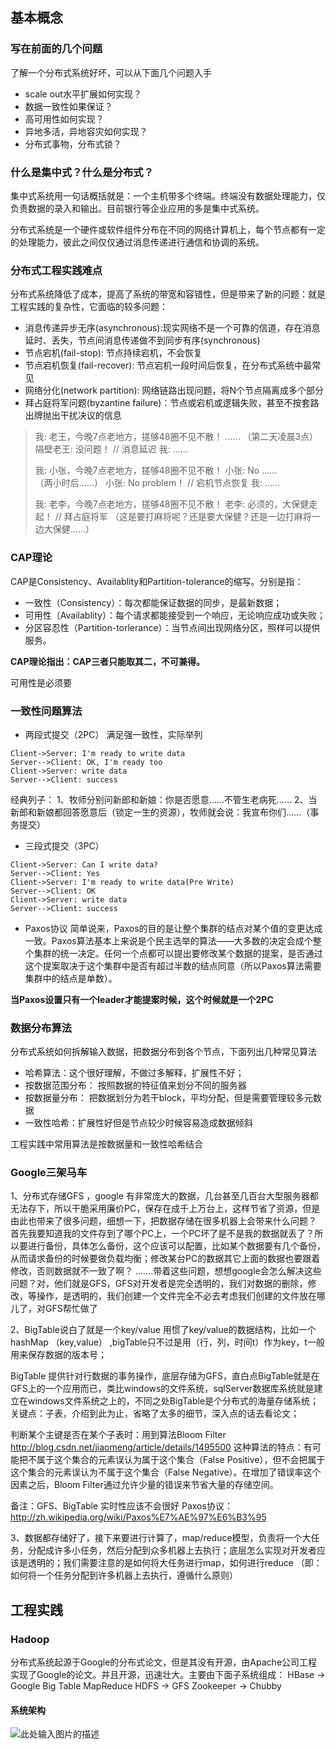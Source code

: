 
## 基本概念

### 写在前面的几个问题
了解一个分布式系统好坏，可以从下面几个问题入手

- scale out水平扩展如何实现？
- 数据一致性如果保证？
- 高可用性如何实现？
- 异地多活，异地容灾如何实现？
- 分布式事物，分布式锁？

### 什么是集中式？什么是分布式？

集中式系统用一句话概括就是：一个主机带多个终端。终端没有数据处理能力，仅负责数据的录入和输出。目前银行等企业应用的多是集中式系统。

分布式系统是一个硬件或软件组件分布在不同的网络计算机上，每个节点都有一定的处理能力，彼此之间仅仅通过消息传递进行通信和协调的系统。

### 分布式工程实践难点

分布式系统降低了成本，提高了系统的带宽和容错性，但是带来了新的问题：就是工程实践的复杂性，它面临的较多问题：

- 消息传递异步无序(asynchronous):现实网络不是一个可靠的信道，存在消息延时、丢失，节点间消息传递做不到同步有序(synchronous)
- 节点宕机(fail-stop): 节点持续宕机，不会恢复
- 节点宕机恢复(fail-recover): 节点宕机一段时间后恢复，在分布式系统中最常见
- 网络分化(network partition): 网络链路出现问题，将N个节点隔离成多个部分
- 拜占庭将军问题(byzantine failure)：节点或宕机或逻辑失败，甚至不按套路出牌抛出干扰决议的信息

> 我: 老王，今晚7点老地方，搓够48圈不见不散！ …… 
> （第二天凌晨3点） 隔壁老王: 没问题！       // 消息延迟
> 我: ......
>  
> 我: 小张，今晚7点老地方，搓够48圈不见不散！ 
> 小张: No ……                            
> （两小时后……）
> 小张: No problem！                     // 宕机节点恢复 
> 我: ......
> 
> 我: 老李，今晚7点老地方，搓够48圈不见不散！ 
> 老李: 必须的，大保健走起！        // 拜占庭将军
> （这是要打麻将呢？还是要大保健？还是一边打麻将一边大保健……）

### CAP理论
CAP是Consistency、Availablity和Partition-tolerance的缩写。分别是指：

- 一致性（Consistency）：每次都能保证数据的同步，是最新数据；
- 可用性（Availablity）：每个请求都能接受到一个响应，无论响应成功或失败；
- 分区容忍性（Partition-torlerance）：当节点间出现网络分区，照样可以提供服务。

**CAP理论指出：CAP三者只能取其二，不可兼得。**

可用性是必须要

### 一致性问题算法
- 两段式提交（2PC）
满足强一致性，实际举列
```seq
Client->Server: I'm ready to write data
Server-->Client: OK, I'm ready too
Client->Server: write data
Server-->Client: success
```
经典列子：
1、牧师分别问新郎和新娘：你是否愿意……不管生老病死……
2、当新郎和新娘都回答愿意后（锁定一生的资源），牧师就会说：我宣布你们……（事务提交）

- 三段式提交（3PC）
```seq
Client->Server: Can I write data?
Server-->Client: Yes
Client->Server: I'm ready to write data(Pre Write)
Server-->Client: OK
Client->Server: write data
Server-->Client: success
```

- Paxos协议
简单说来，Paxos的目的是让整个集群的结点对某个值的变更达成一致。Paxos算法基本上来说是个民主选举的算法——大多数的决定会成个整个集群的统一决定。任何一个点都可以提出要修改某个数据的提案，是否通过这个提案取决于这个集群中是否有超过半数的结点同意（所以Paxos算法需要集群中的结点是单数）。

**当Paxos设置只有一个leader才能提案时候，这个时候就是一个2PC**

### 数据分布算法
分布式系统如何拆解输入数据，把数据分布到各个节点，下面列出几种常见算法

- 哈希算法：这个很好理解，不做过多解释，扩展性不好；
- 按数据范围分布： 按照数据的特征值来划分不同的服务器
- 按数据量分布： 把数据划分为若干block，平均分配，但是需要管理较多元数据
- 一致性哈希：扩展性好但是节点较少时候容易造成数据倾斜

工程实践中常用算法是按数据量和一致性哈希结合


### Google三架马车
1、分布式存储GFS ，google 有非常庞大的数据，几台甚至几百台大型服务器都无法存下，所以干脆采用廉价PC，保存在成千上万台上，这样节省了资源，但是由此也带来了很多问题，细想一下，把数据存储在很多机器上会带来什么问题？
首先我要知道我的文件存到了哪个PC上，一个PC坏了是不是我的数据就丢了？所以要进行备份，具体怎么备份，这个应该可以配置，比如某个数据要有几个备份，从而请求备份的时候要做负载均衡；修改某台PC的数据其它上面的数据也要跟着修改，否则数据就不一致了啊？
.......带着这些问题，想想google会怎么解决这些问题？对，他们就是GFS，GFS对开发者是完全透明的，我们对数据的删除，修改，等操作，是透明的，我们创建一个文件完全不必去考虑我们创建的文件放在哪儿了，对GFS帮忙做了
 
2、BigTable说白了就是一个key/value  用惯了key/value的数据结构，比如一个hashMap （key,value） ,bigTable只不过是用（行，列，时间t）作为key，t一般用来保存数据的版本号；

BigTable 提供针对行数据的事务操作，底层存储为GFS，直白点BigTable就是在GFS上的一个应用而已，类比windows的文件系统，sqlServer数据库系统就是建立在windows文件系统之上的，不同之处BigTable是个分布式的海量存储系统；关键点：子表，介绍到此为止，省略了太多的细节，深入点的话去看论文；

判断某个主键是否在某个子表时：用到算法Bloom Filter http://blog.csdn.net/jiaomeng/article/details/1495500
这种算法的特点：有可能把不属于这个集合的元素误认为属于这个集合（False Positive），但不会把属于这个集合的元素误认为不属于这个集合（False Negative）。在增加了错误率这个因素之后，Bloom Filter通过允许少量的错误来节省大量的存储空间。

备注：GFS、BigTable 实时性应该不会很好
Paxos协议：http://zh.wikipedia.org/wiki/Paxos%E7%AE%97%E6%B3%95 

3、数据都存储好了，接下来要进行计算了，map/reduce模型，负责将一个大任务，分配成许多小任务，然后分配到众多机器上去执行；底层怎么实现对开发者应该是透明的；我们需要注意的是如何将大任务进行map，如何进行reduce （即：如何将一个任务分配到许多机器上去执行，遵循什么原则）

## 工程实践

### Hadoop

分布式系统起源于Google的分布式论文，但是其没有开源，由Apache公司工程实现了Google的论文。并且开源，迅速壮大。主要由下面子系统组成：
HBase -> Google Big Table
MapReduce
HDFS  -> GFS
Zookeeper -> Chubby

#### 系统架构
![此处输入图片的描述][1]



  [1]: http://s9.51cto.com/wyfs01/M01/01/20/wKioJlC8bhHTQ009AAFY6Rvkpk8264.png-wh_651x-s_3567175188.png
